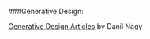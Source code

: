 ###Generative Design:

[Generative Design Articles](https://medium.com/generative-design) by Danil Nagy